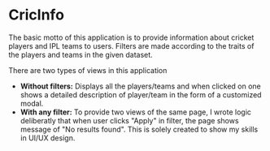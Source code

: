 # CricInfo


The basic motto of this application is to provide information about cricket players and IPL teams to users. Filters are made according to the traits of the players and teams in the given dataset.

There are two types of views in this application

 - <b>Without filters:</b> Displays all the players/teams and when clicked on one shows a detailed description of player/team in the form of a customized modal.
 - <b>With any filter:</b> To provide two views of the same page, I wrote logic deliberatly that when user clicks "Apply" in filter, the page shows message of "No results found". This is solely created to show my skills in UI/UX design.
